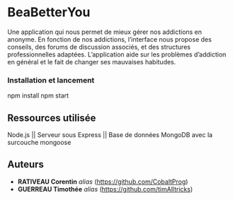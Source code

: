 # BeaBetterYou

Une application qui nous permet de mieux gérer
nos addictions en anonyme. En fonction de nos
addictions, l’interface nous propose des conseils,
des forums de discussion associés, et des
structures professionnelles adaptées. L’application
aide sur les problèmes d’addiction en général et
le fait de changer ses mauvaises habitudes.

### Installation et lancement

npm install 
npm start


## Ressources utilisée

Node.js || Serveur sous Express || Base de données MongoDB avec la surcouche mongoose


## Auteurs

* **RATIVEAU Corentin** _alias_ (https://github.com/CobaltProg)
* **GUERREAU Timothée** _alias_ (https://github.com/timAlltricks)

